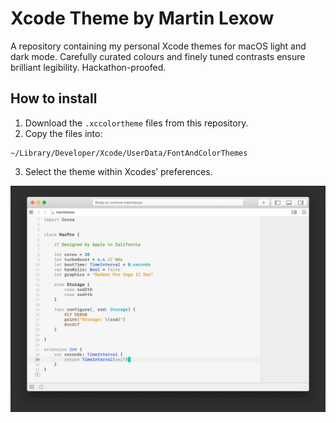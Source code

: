 # Xcode Theme by Martin Lexow

A repository containing my personal Xcode themes for macOS light and dark mode. Carefully curated colours and finely tuned contrasts ensure brilliant legibility. Hackathon-proofed.

## How to install
1. Download the `.xccolortheme` files from this repository.
2. Copy the files into:
```
~/Library/Developer/Xcode/UserData/FontAndColorThemes
```
3. Select the theme within Xcodes’ preferences.

![](preview.gif)